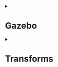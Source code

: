 <details>
  <summary><h1>Gazebo </h1></summary>
  
  Gazebo is an open-source 3D robotics simulator. With Gazebo you are able to create a 3D scenario on your computer with robots, obstacles and many other objects. Gazebo also uses a physical engine for illumination, gravity, inertia, etc. You can evaluate and test your robot in difficult or dangerous scenarios without any harm to your robot. Most of the time it is faster to run a simulator instead of starting the whole scenario on your real robot.
  
  <p align="center">
    <img width=500 src="https://github.com/AMC-IITBHU/ROS-Summer-Camp-22/blob/WEEK2BRANCH/Week%202/assests/images%20(1).jpeg">
  </p>
  
  So let's start learning what gazebo really is :-
  
  # Part 1 - 
  
  Action first before the theory! Let's create a project in gazebo. Create a new package in your workspace with name of your choice. For now I am using the name "gazebo_tutorials". Inside the package create a folder world. Create a new file inside the folder with extension .world and place the following content (just do copy paste)
  
  ```xml
  <sdf version='1.7'>
  <world name='default'>
    <light name='sun' type='directional'>
      <cast_shadows>1</cast_shadows>
      <pose>0 0 10 0 -0 0</pose>
      <diffuse>0.8 0.8 0.8 1</diffuse>
      <specular>0.2 0.2 0.2 1</specular>
      <attenuation>
        <range>1000</range>
        <constant>0.9</constant>
        <linear>0.01</linear>
        <quadratic>0.001</quadratic>
      </attenuation>
      <direction>-0.5 0.1 -0.9</direction>
      <spot>
        <inner_angle>0</inner_angle>
        <outer_angle>0</outer_angle>
        <falloff>0</falloff>
      </spot>
    </light>
    <model name='ground_plane'>
      <static>1</static>
      <link name='link'>
        <collision name='collision'>
          <geometry>
            <plane>
              <normal>0 0 1</normal>
              <size>100 100</size>
            </plane>
          </geometry>
          <surface>
            <contact>
              <collide_bitmask>65535</collide_bitmask>
              <ode/>
            </contact>
            <friction>
              <ode>
                <mu>100</mu>
                <mu2>50</mu2>
              </ode>
              <torsional>
                <ode/>
              </torsional>
            </friction>
            <bounce/>
          </surface>
          <max_contacts>10</max_contacts>
        </collision>
        <visual name='visual'>
          <cast_shadows>0</cast_shadows>
          <geometry>
            <plane>
              <normal>0 0 1</normal>
              <size>100 100</size>
            </plane>
          </geometry>
          <material>
            <script>
              <uri>file://media/materials/scripts/gazebo.material</uri>
              <name>Gazebo/Grey</name>
            </script>
          </material>
        </visual>
        <self_collide>0</self_collide>
        <enable_wind>0</enable_wind>
        <kinematic>0</kinematic>
      </link>
    </model>
    <gravity>0 0 -9.8</gravity>
    <magnetic_field>6e-06 2.3e-05 -4.2e-05</magnetic_field>
    <atmosphere type='adiabatic'/>
    <physics type='ode'>
      <max_step_size>0.001</max_step_size>
      <real_time_factor>1</real_time_factor>
      <real_time_update_rate>1000</real_time_update_rate>
    </physics>
    <scene>
      <ambient>0.4 0.4 0.4 1</ambient>
      <background>0.7 0.7 0.7 1</background>
      <shadows>1</shadows>
    </scene>
    <wind/>
    <spherical_coordinates>
      <surface_model>EARTH_WGS84</surface_model>
      <latitude_deg>0</latitude_deg>
      <longitude_deg>0</longitude_deg>
      <elevation>0</elevation>
      <heading_deg>0</heading_deg>
    </spherical_coordinates>
    <model name='unit_box'>
      <pose>-1.53411 -1.50222 0.5 0 -0 0</pose>
      <link name='link'>
        <inertial>
          <mass>1</mass>
          <inertia>
            <ixx>0.166667</ixx>
            <ixy>0</ixy>
            <ixz>0</ixz>
            <iyy>0.166667</iyy>
            <iyz>0</iyz>
            <izz>0.166667</izz>
          </inertia>
          <pose>0 0 0 0 -0 0</pose>
        </inertial>
        <collision name='collision'>
          <geometry>
            <box>
              <size>1 1 1</size>
            </box>
          </geometry>
          <max_contacts>10</max_contacts>
          <surface>
            <contact>
              <ode/>
            </contact>
            <bounce/>
            <friction>
              <torsional>
                <ode/>
              </torsional>
              <ode/>
            </friction>
          </surface>
        </collision>
        <visual name='visual'>
          <geometry>
            <box>
              <size>1 1 1</size>
            </box>
          </geometry>
          <material>
            <script>
              <name>Gazebo/Grey</name>
              <uri>file://media/materials/scripts/gazebo.material</uri>
            </script>
          </material>
        </visual>
        <self_collide>0</self_collide>
        <enable_wind>0</enable_wind>
        <kinematic>0</kinematic>
      </link>
    </model>
    <model name='Mailbox'>
      <link name='link'>
        <collision name='collision'>
          <geometry>
            <mesh>
              <uri>model://mailbox/meshes/mailbox.dae</uri>
            </mesh>
          </geometry>
          <max_contacts>10</max_contacts>
          <surface>
            <contact>
              <ode/>
            </contact>
            <bounce/>
            <friction>
              <torsional>
                <ode/>
              </torsional>
              <ode/>
            </friction>
          </surface>
        </collision>
        <visual name='visual'>
          <geometry>
            <mesh>
              <uri>model://mailbox/meshes/mailbox.dae</uri>
            </mesh>
          </geometry>
          <material>
            <script>
              <uri>model://mailbox/materials/scripts</uri>
              <uri>model://mailbox/materials/textures</uri>
              <name>Mailbox/Diffuse</name>
            </script>
          </material>
        </visual>
        <self_collide>0</self_collide>
        <inertial>
          <pose>0 0 0 0 -0 0</pose>
          <inertia>
            <ixx>1</ixx>
            <ixy>0</ixy>
            <ixz>0</ixz>
            <iyy>1</iyy>
            <iyz>0</iyz>
            <izz>1</izz>
          </inertia>
          <mass>1</mass>
        </inertial>
        <enable_wind>0</enable_wind>
        <kinematic>0</kinematic>
      </link>
      <pose>0.730733 2.14938 0 0 -0 0</pose>
    </model>
    <model name='table_marble'>
      <static>1</static>
      <pose>2.89095 -1.16521 0.648 0 -0 0</pose>
      <link name='link'>
        <collision name='collision'>
          <geometry>
            <mesh>
              <uri>model:///table_marble/meshes/table_lightmap.dae</uri>
              <scale>0.25 0.25 0.25</scale>
            </mesh>
          </geometry>
          <max_contacts>10</max_contacts>
          <surface>
            <contact>
              <ode/>
            </contact>
            <bounce/>
            <friction>
              <torsional>
                <ode/>
              </torsional>
              <ode/>
            </friction>
          </surface>
        </collision>
        <visual name='visual'>
          <geometry>
            <mesh>
              <uri>model://table_marble/meshes/table_lightmap.dae</uri>
              <scale>0.25 0.25 0.25</scale>
            </mesh>
          </geometry>
          <material>
            <script>
              <uri>model://table_marble/materials/scripts</uri>
              <uri>model://table_marble/materials/textures</uri>
              <name>Table/Marble_Lightmap</name>
            </script>
            <lighting>0</lighting>
          </material>
        </visual>
        <self_collide>0</self_collide>
        <enable_wind>0</enable_wind>
        <kinematic>0</kinematic>
      </link>
    </model>
    <light name='sun' type='directional'>
      <cast_shadows>1</cast_shadows>
      <pose>0.120272 -0.218971 10 0 -0 0</pose>
      <diffuse>0.8 0.8 0.8 1</diffuse>
      <specular>0.2 0.2 0.2 1</specular>
      <attenuation>
        <range>1000</range>
        <constant>0.9</constant>
        <linear>0.01</linear>
        <quadratic>0.001</quadratic>
      </attenuation>
      <direction>-0.5 0.1 -0.9</direction>
    </light>
    <model name='cafe_table'>
      <static>1</static>
      <link name='link'>
        <collision name='surface'>
          <pose>0 0 0.755 0 -0 0</pose>
          <geometry>
            <box>
              <size>0.913 0.913 0.04</size>
            </box>
          </geometry>
          <max_contacts>10</max_contacts>
          <surface>
            <contact>
              <ode/>
            </contact>
            <bounce/>
            <friction>
              <torsional>
                <ode/>
              </torsional>
              <ode/>
            </friction>
          </surface>
        </collision>
        <collision name='column'>
          <pose>0 0 0.37 0 -0 0</pose>
          <geometry>
            <box>
              <size>0.042 0.042 0.74</size>
            </box>
          </geometry>
          <max_contacts>10</max_contacts>
          <surface>
            <contact>
              <ode/>
            </contact>
            <bounce/>
            <friction>
              <torsional>
                <ode/>
              </torsional>
              <ode/>
            </friction>
          </surface>
        </collision>
        <collision name='base'>
          <pose>0 0 0.02 0 -0 0</pose>
          <geometry>
            <box>
              <size>0.56 0.56 0.04</size>
            </box>
          </geometry>
          <max_contacts>10</max_contacts>
          <surface>
            <contact>
              <ode/>
            </contact>
            <bounce/>
            <friction>
              <torsional>
                <ode/>
              </torsional>
              <ode/>
            </friction>
          </surface>
        </collision>
        <visual name='visual'>
          <geometry>
            <mesh>
              <uri>model://cafe_table/meshes/cafe_table.dae</uri>
            </mesh>
          </geometry>
        </visual>
        <self_collide>0</self_collide>
        <enable_wind>0</enable_wind>
        <kinematic>0</kinematic>
      </link>
      <pose>4.93489 1.74308 0 0 -0 0</pose>
    </model>
    <model name='first_2015_trash_can'>
      <link name='link'>
        <inertial>
          <pose>0 0 0.3683 0 -0 0</pose>
          <mass>4.83076</mass>
          <inertia>
            <ixx>0.281534</ixx>
            <ixy>0</ixy>
            <ixz>0</ixz>
            <iyy>0.281534</iyy>
            <iyz>0</iyz>
            <izz>0.126223</izz>
          </inertia>
        </inertial>
        <visual name='visual'>
          <geometry>
            <mesh>
              <uri>model://first_2015_trash_can/meshes/trash_can.dae</uri>
            </mesh>
          </geometry>
        </visual>
        <collision name='collision'>
          <geometry>
            <mesh>
              <uri>model://first_2015_trash_can/meshes/trash_can.dae</uri>
            </mesh>
          </geometry>
          <max_contacts>10</max_contacts>
          <surface>
            <contact>
              <ode/>
            </contact>
            <bounce/>
            <friction>
              <torsional>
                <ode/>
              </torsional>
              <ode/>
            </friction>
          </surface>
        </collision>
        <self_collide>0</self_collide>
        <enable_wind>0</enable_wind>
        <kinematic>0</kinematic>
      </link>
      <pose>4.52055 -4.82605 0 0 -0 0</pose>
    </model>
    <state world_name='default'>
      <sim_time>106 649000000</sim_time>
      <real_time>107 71423633</real_time>
      <wall_time>1653808482 782998527</wall_time>
      <iterations>106649</iterations>
      <model name='Mailbox'>
        <pose>0.730733 2.14938 -9e-06 -9e-06 1e-06 0</pose>
        <scale>1 1 1</scale>
        <link name='link'>
          <pose>0.730733 2.14938 -9e-06 -9e-06 1e-06 0</pose>
          <velocity>0 0 0 0 -0 0</velocity>
          <acceleration>0 0 -9.8 0 -0 0</acceleration>
          <wrench>0 0 -9.8 0 -0 0</wrench>
        </link>
      </model>
      <model name='cafe_table'>
        <pose>4.93489 1.74308 0 0 -0 0</pose>
        <scale>1 1 1</scale>
        <link name='link'>
          <pose>4.93489 1.74308 0 0 -0 0</pose>
          <velocity>0 0 0 0 -0 0</velocity>
          <acceleration>0 0 0 0 -0 0</acceleration>
          <wrench>0 0 0 0 -0 0</wrench>
        </link>
      </model>
      <model name='first_2015_trash_can'>
        <pose>4.52057 -4.82606 1e-06 7e-06 -6e-06 -9.1e-05</pose>
        <scale>1 1 1</scale>
        <link name='link'>
          <pose>4.52057 -4.82606 1e-06 7e-06 -6e-06 -9.1e-05</pose>
          <velocity>0 0 0 0 -0 0</velocity>
          <acceleration>5.42105 -0.77753 3.13165 -1.03069 0.989248 3.14157</acceleration>
          <wrench>26.1878 -3.75606 15.1283 0 -0 0</wrench>
        </link>
      </model>
      <model name='ground_plane'>
        <pose>0 0 0 0 -0 0</pose>
        <scale>1 1 1</scale>
        <link name='link'>
          <pose>0 0 0 0 -0 0</pose>
          <velocity>0 0 0 0 -0 0</velocity>
          <acceleration>0 0 0 0 -0 0</acceleration>
          <wrench>0 0 0 0 -0 0</wrench>
        </link>
      </model>
      <model name='table_marble'>
        <pose>2.89095 -1.16521 0.648 0 -0 0</pose>
        <scale>1 1 1</scale>
        <link name='link'>
          <pose>2.89095 -1.16521 0.648 0 -0 0</pose>
          <velocity>0 0 0 0 -0 0</velocity>
          <acceleration>0 0 0 0 -0 0</acceleration>
          <wrench>0 0 0 0 -0 0</wrench>
        </link>
      </model>
      <model name='unit_box'>
        <pose>-1.53411 -1.50222 0.499995 0 1e-05 0</pose>
        <scale>1 1 1</scale>
        <link name='link'>
          <pose>-1.53411 -1.50222 0.499995 0 1e-05 0</pose>
          <velocity>0 0 0 0 -0 0</velocity>
          <acceleration>0.010615 -0.006191 -9.78231 0.012424 0.021225 1.8e-05</acceleration>
          <wrench>0.010615 -0.006191 -9.78231 0 -0 0</wrench>
        </link>
      </model>
      <light name='sun'>
        <pose>0 0 10 0 -0 0</pose>
      </light>
    </state>
    <gui fullscreen='0'>
      <camera name='user_camera'>
        <pose>-1.1263 -18.8954 54.7285 -0 1.2578 1.0602</pose>
        <view_controller>orbit</view_controller>
        <projection_type>perspective</projection_type>
      </camera>
    </gui>
  </world>
</sdf>
```

  Let the full name of file be new.world
  
  Now open a terminal and navigate to the world folder that we created and type
  
  ```bash
  gazebo new.world
  ```
  
  And you will see a new window of gazebo with some models in it.
  
  # Part 2 :
  
  Now we need to learn how to launch gazebo from a launch file. You definately don't want to open gazebo everytime by opening a terminal and then navigating to the folder containing launch file and blah blah. You need to learn to open gazebo from a launch file. 
  
  <p align="center">
    <img width=500 src="https://github.com/AMC-IITBHU/ROS-Summer-Camp-22/blob/WEEK2BRANCH/Week%202/assests/gazebo_meme.jpeg">
  </p>
  
  Make new launch file in the package gazebo_tutorial. Let the name be my_world.launch and paste the following content
  
  ```xml
<?xml version="1.0" encoding="UTF-8" ?>
<launch>
        <!-- overwriting these args -->
        <arg name="debug" default="false" />
        <arg name="gui" default="true" />
        <arg name="pause" default="false" />
        <arg name="world" default="$(find gazebo_tutorial)/world/new.world" />

        <!-- include gazebo_ros launcher -->
        <include file="$(find gazebo_ros)/launch/empty_world.launch">
                <arg name="world_name" value="$(arg world)" />
                <arg name="debug" value="$(arg debug)" />
                <arg name="gui" value="$(arg gui)" />
                <arg name="paused" value="$(arg pause)" />
                <arg name="use_sim_time" value="true" />
        </include>
</launch>
  ```
  
  Now in the terminal write
  
  ```bash
  roslaunch gazebo_tutorial my_world.launch
  ```
  
  Now you see the same world as you saw before, isn't it?
  
  
  
</details>

<details>
  <summary><h1>Transforms </h1></summary>
  
  Coordinate transformations (or transforms) play a huge role in the mathematics of robotics. They are a a mathematical tool to take points or measurements that are represented from one point of view, and represent them in a different point of view that is more useful. Without using transformations, we would need to perform the calculations with trigonometry, which quickly becomes very complex with larger problems, and especially in 3D.
  
  ROS provides a system called tf2 (TransForm version 2) to handle these transformations for us. Any node can use the tf2 libraries to broadcast a transform from one frame to another. As mentioned above, these transforms will need to form a tree structure, where each frame is defined by one (and only one) transform from another frame, but can have any number of frames dependent on it. The picture below shows a portion of a tree that we’ll be exploring later. In this tree, base and camera are defined relative to world, and l3 is defined relative to base.
  
  <p align="center">
    <img width=500 src="https://articulatedrobotics.xyz/media/assets/posts/ready-for-ros/tf_frames_small.png">
  </p>
  
  Any node can also use the tf2 libraries to listen for transforms, and then use the transforms to convert points from any frame to any other frame, as long as they are connected in the tree.
  
  <p align="center">
    <img width=500 src="https://github.com/AMC-IITBHU/ROS-Summer-Camp-22/blob/WEEK2BRANCH/Week%202/assests/tf_meme.jpeg">
  </p>
  
  2 main tasks that users generally use tf for transform between coordinates are broadcasting and listening.
  
Broadcasting transforms:
Publish the relative pose and coordinate to the system This allow us to setup our own relationship between two coordinate frames
  
Listening transforms:
Specify the published transform and query the specific transform between coordinate frames whose transform you want to know (not quite the same as Subscribing to a Topic)
  
  # How to Brodcast Transform
  
  Let's write the code for brodcasting a frame
  
  ```python
  #!/usr/bin/env python3  
import rospy

# Because of transformations
import tf_conversions

import tf2_ros
import geometry_msgs.msg
import turtlesim.msg

turtlename = "turtle1"

def handle_turtle_pose(msg):
    br = tf2_ros.TransformBroadcaster()
    t = geometry_msgs.msg.TransformStamped()

    t.header.stamp = rospy.Time.now()
    t.header.frame_id = "world"
    t.child_frame_id = turtlename
    t.transform.translation.x = msg.x
    t.transform.translation.y = msg.y
    t.transform.translation.z = 0.0
    q = tf_conversions.transformations.quaternion_from_euler(0, 0, msg.theta)
    t.transform.rotation.x = q[0]
    t.transform.rotation.y = q[1]
    t.transform.rotation.z = q[2]
    t.transform.rotation.w = q[3]

    br.sendTransform(t)

if __name__ == '__main__':
    rospy.init_node('tf2_turtle_broadcaster')
    rospy.Subscriber('/%s/pose' % turtlename, turtlesim.msg.Pose, handle_turtle_pose)
    rospy.spin()
  ```
  
  ### Code explained
  
  I only need to decode the function "handle_turtle_pose" and rest of the things have been explained
  
  ```python
  t.header.stamp = rospy.Time.now()
  t.header.frame_id = "world"
  t.child_frame_id = turtlename
  ```
  
  The above lines are for the specifying the header. The header contains a timestamp and coordinate frame information that are commonly used in ROS. You will frequently see the first line in a msg file have Header header.
  
  ```python
  t.transform.translation.x = msg.x
  t.transform.translation.y = msg.y
  t.transform.translation.z = 0.0
  q = tf_conversions.transformations.quaternion_from_euler(0, 0, msg.theta)
  t.transform.rotation.x = q[0]
  t.transform.rotation.y = q[1]
  t.transform.rotation.z = q[2]
  t.transform.rotation.w = q[3]
  ```
  
  Here we copy the information from the 3D turtle pose into the 3D transform.
  
  ```python
  br.sendTransform(t)
  ```
  
  This is where the real work is done. Sending a transform with a TransformBroadcaster requires passing in just the transform itself.

  
</details>
